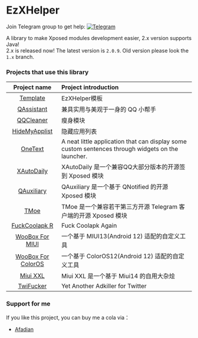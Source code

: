 # EzXHelper

Join Telegram group to get
help: [![Telegram](https://img.shields.io/badge/Join-Telegram-blue)](https://t.me/EzXHelper)

A library to make Xposed modules development easier, 2.x version supports Java!    
2.x is released now! The latest version is `2.0.9`. Old version please look the `1.x` branch.

### Projects that use this library

|                               Project name                                | Project introduction                                                                              |
| :-----------------------------------------------------------------------: | :------------------------------------------------------------------------------------------------ |
|        [Template](https://github.com/KyuubiRan/ezxhepler-template)        | EzXHelper模板                                                                                     |
|          [QAssistant](https://github.com/KitsunePie/QAssistant)           | 兼具实用与美观于一身的 QQ 小帮手                                                                  |
|            [QQCleaner](https://github.com/KyuubiRan/QQCleaner)            | 瘦身模块                                                                                          |
|        [HideMyApplist](https://github.com/Dr-TSNG/Hide-My-Applist)        | 隐藏应用列表                                                                                      |
|          [OneText](https://github.com/lz233/OneText_For_Android)          | A neat little application that can display some custom sentences through widgets on the launcher. |
|           [XAutoDaily](https://github.com/LuckyPray/XAutoDaily)           | XAutoDaily 是一个兼容QQ大部分版本的开源签到 Xposed 模块                                           |
|             [QAuxiliary](https://github.com/cinit/QAuxiliary)             | QAuxiliary 是一个基于 QNotified 的开源 Xposed 模块                                                |
|                   [TMoe](https://github.com/cinit/TMoe)                   | TMoe 是一个兼容若干第三方开源 Telegram 客户端的开源 Xposed 模块                                   |
| [FuckCoolapk R](https://github.com/Xposed-Modules-Repo/org.hello.coolapk) | Fuck Coolapk Again                                                                                |
|    [WooBox For MIUI](https://github.com/Simplicity-Team/WooBoxForMIUI)    | 一个基于 MIUI13(Android 12) 适配的自定义工具                                                      |
| [WooBox For ColorOS](https://github.com/Simplicity-Team/WooBoxForColorOS) | 一个基于 ColorOS12(Android 12) 适配的自定义工具                                                   |
|              [Miui XXL](https://github.com/YuKongA/Miui_XXL)              | Miui XXL 是一个基于 Miui14 的自用大杂烩                                                           |
|             [TwiFucker](https://github.com/Dr-TSNG/TwiFucker)             | Yet Another Adkiller for Twitter                                                                  |

### Support for me

If you like this project, you can buy me a cola via：

- [Afadian](https://afdian.net/a/kyuubiran)
